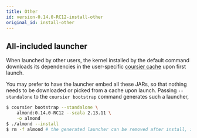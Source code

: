 ```yaml
---
title: Other
id: version-0.14.0-RC12-install-other
original_id: install-other
---
```


## All-included launcher

When launched by other users, the kernel installed by the default command
downloads its dependencies in the user-specific [coursier cache](https://get-coursier.io/docs/cache.html#location)
upon first launch.

You may prefer to have the launcher embed all these JARs,
so that nothing needs to be downloaded or picked from a cache upon launch. Passing
`--standalone` to the `coursier bootstrap` command generates such a launcher,
```bash
$ coursier bootstrap --standalone \
    almond:0.14.0-RC12 --scala 2.13.11 \
    -o almond
$ ./almond --install
$ rm -f almond # the generated launcher can be removed after install, it copied itself in the kernel installation directory
```

